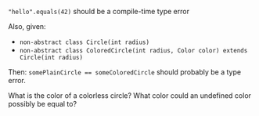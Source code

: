 `"hello".equals(42)` should be a compile-time type error

Also, given:
* `non-abstract class Circle(int radius)`
* `non-abstract class ColoredCircle(int radius, Color color) extends Circle(int radius)`

Then: `somePlainCircle == someColoredCircle` should probably be a type error.

What is the color of a colorless circle? What color could an undefined color possibly be equal to?
